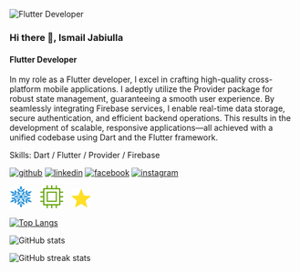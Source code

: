 ![Flutter Developer](https://www.zealousweb.com/wp-content/uploads/2021/06/Blog-Banner-9.jpg)

### Hi there 👋, Ismail Jabiulla
#### Flutter Developer

In my role as a Flutter developer, I excel in crafting high-quality cross-platform mobile applications. I adeptly utilize the Provider package for robust state management, guaranteeing a smooth user experience. By seamlessly integrating Firebase services, I enable real-time data storage, secure authentication, and efficient backend operations. This results in the development of scalable, responsive applications—all achieved with a unified codebase using Dart and the Flutter framework.

Skills: Dart / Flutter / Provider / Firebase



[<img src='https://cdn.jsdelivr.net/npm/simple-icons@3.0.1/icons/github.svg' alt='github' height='40'>](https://github.com/Ismail-Jabiulla)   [<img src='https://cdn.jsdelivr.net/npm/simple-icons@3.0.1/icons/linkedin.svg' alt='linkedin' height='40'>](https://www.linkedin.com/in/md-ismail-jabiulla-2829871a1/)   [<img src='https://cdn.jsdelivr.net/npm/simple-icons@3.0.1/icons/facebook.svg' alt='facebook' height='40'>](https://www.facebook.com/ismailjabiulla549)   [<img src='https://cdn.jsdelivr.net/npm/simple-icons@3.0.1/icons/instagram.svg' alt='instagram' height='40'>](https://www.instagram.com/ismail_jsarker/) 

<a href='https://archiveprogram.github.com/'><img src='https://raw.githubusercontent.com/acervenky/animated-github-badges/master/assets/acbadge.gif' width='40' height='40'></a> <a href='https://docs.github.com/en/developers'><img src='https://raw.githubusercontent.com/acervenky/animated-github-badges/master/assets/devbadge.gif' width='40' height='40'></a> <a href='https://stars.github.com/'><img src='https://raw.githubusercontent.com/acervenky/animated-github-badges/master/assets/starbadge.gif' width='35' height='35'></a> 

[![Top Langs](https://github-readme-stats.vercel.app/api/top-langs/?username=Ismail-Jabiulla)](https://github.com/anuraghazra/github-readme-stats)

![GitHub stats](https://github-readme-stats.vercel.app/api?username=Ismail-Jabiulla&show_icons=true&count_private=true)  

![GitHub streak stats](https://streak-stats.demolab.com/?user=Ismail-Jabiulla)  
